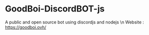 # GoodBoi-DiscordBOT-js
A public and open source bot using discordjs and nodejs \n
Website : https://goodboi.ovh/
